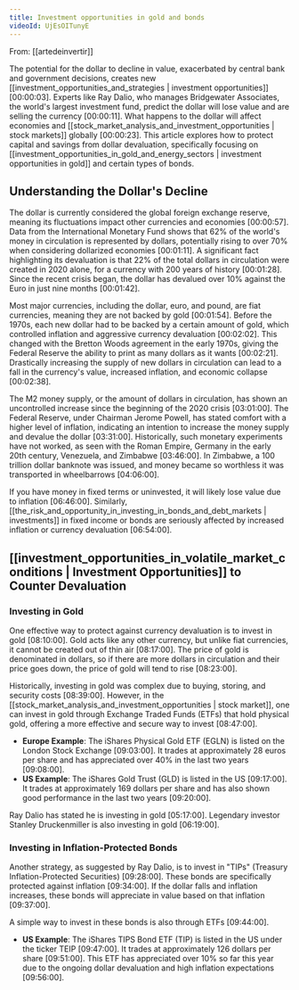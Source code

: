 ```yaml
---
title: Investment opportunities in gold and bonds
videoId: UjEsOITunyE
---
```


From: [[artedeinvertir]] <br/> 

The potential for the dollar to decline in value, exacerbated by central bank and government decisions, creates new [[investment_opportunities_and_strategies | investment opportunities]] [00:00:03]. Experts like Ray Dalio, who manages Bridgewater Associates, the world's largest investment fund, predict the dollar will lose value and are selling the currency [00:00:11]. What happens to the dollar will affect economies and [[stock_market_analysis_and_investment_opportunities | stock markets]] globally [00:00:23]. This article explores how to protect capital and savings from dollar devaluation, specifically focusing on [[investment_opportunities_in_gold_and_energy_sectors | investment opportunities in gold]] and certain types of bonds.

## Understanding the Dollar's Decline
The dollar is currently considered the global foreign exchange reserve, meaning its fluctuations impact other currencies and economies [00:00:57]. Data from the International Monetary Fund shows that 62% of the world's money in circulation is represented by dollars, potentially rising to over 70% when considering dollarized economies [00:01:11]. A significant fact highlighting its devaluation is that 22% of the total dollars in circulation were created in 2020 alone, for a currency with 200 years of history [00:01:28]. Since the recent crisis began, the dollar has devalued over 10% against the Euro in just nine months [00:01:42].

Most major currencies, including the dollar, euro, and pound, are fiat currencies, meaning they are not backed by gold [00:01:54]. Before the 1970s, each new dollar had to be backed by a certain amount of gold, which controlled inflation and aggressive currency devaluation [00:02:02]. This changed with the Bretton Woods agreement in the early 1970s, giving the Federal Reserve the ability to print as many dollars as it wants [00:02:21]. Drastically increasing the supply of new dollars in circulation can lead to a fall in the currency's value, increased inflation, and economic collapse [00:02:38].

The M2 money supply, or the amount of dollars in circulation, has shown an uncontrolled increase since the beginning of the 2020 crisis [03:01:00]. The Federal Reserve, under Chairman Jerome Powell, has stated comfort with a higher level of inflation, indicating an intention to increase the money supply and devalue the dollar [03:31:00]. Historically, such monetary experiments have not worked, as seen with the Roman Empire, Germany in the early 20th century, Venezuela, and Zimbabwe [03:46:00]. In Zimbabwe, a 100 trillion dollar banknote was issued, and money became so worthless it was transported in wheelbarrows [04:06:00].

If you have money in fixed terms or uninvested, it will likely lose value due to inflation [06:46:00]. Similarly, [[the_risk_and_opportunity_in_investing_in_bonds_and_debt_markets | investments]] in fixed income or bonds are seriously affected by increased inflation or currency devaluation [06:54:00].

## [[investment_opportunities_in_volatile_market_conditions | Investment Opportunities]] to Counter Devaluation

### Investing in Gold
One effective way to protect against currency devaluation is to invest in gold [08:10:00]. Gold acts like any other currency, but unlike fiat currencies, it cannot be created out of thin air [08:17:00]. The price of gold is denominated in dollars, so if there are more dollars in circulation and their price goes down, the price of gold will tend to rise [08:23:00].

Historically, investing in gold was complex due to buying, storing, and security costs [08:39:00]. However, in the [[stock_market_analysis_and_investment_opportunities | stock market]], one can invest in gold through Exchange Traded Funds (ETFs) that hold physical gold, offering a more effective and secure way to invest [08:47:00].

*   **Europe Example**: The iShares Physical Gold ETF (EGLN) is listed on the London Stock Exchange [09:03:00]. It trades at approximately 28 euros per share and has appreciated over 40% in the last two years [09:08:00].
*   **US Example**: The iShares Gold Trust (GLD) is listed in the US [09:17:00]. It trades at approximately 169 dollars per share and has also shown good performance in the last two years [09:20:00].

Ray Dalio has stated he is investing in gold [05:17:00]. Legendary investor Stanley Druckenmiller is also investing in gold [06:19:00].

### Investing in Inflation-Protected Bonds
Another strategy, as suggested by Ray Dalio, is to invest in "TIPs" (Treasury Inflation-Protected Securities) [09:28:00]. These bonds are specifically protected against inflation [09:34:00]. If the dollar falls and inflation increases, these bonds will appreciate in value based on that inflation [09:37:00].

A simple way to invest in these bonds is also through ETFs [09:44:00].

*   **US Example**: The iShares TIPS Bond ETF (TIP) is listed in the US under the ticker TEIP [09:47:00]. It trades at approximately 126 dollars per share [09:51:00]. This ETF has appreciated over 10% so far this year due to the ongoing dollar devaluation and high inflation expectations [09:56:00].